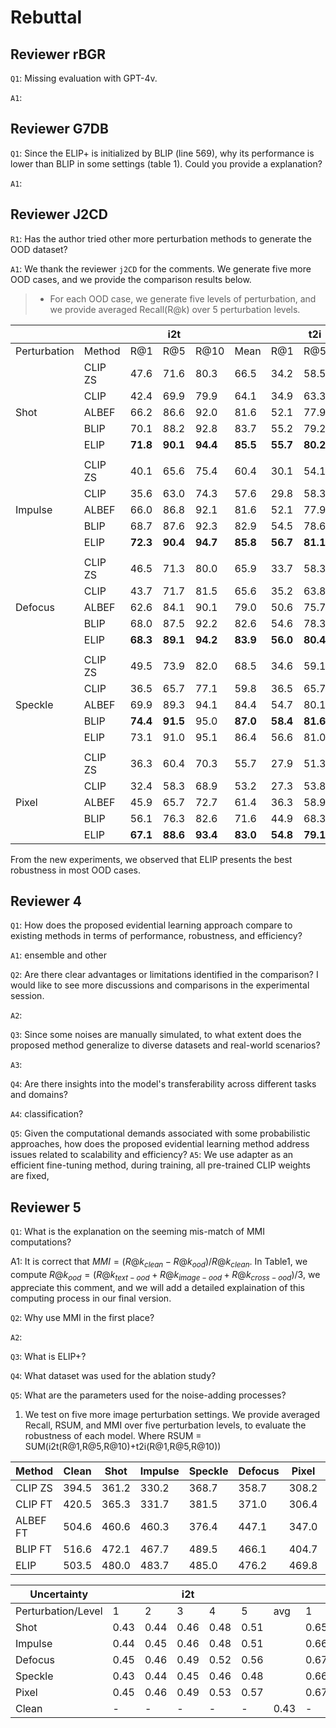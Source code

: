 # Rebuttal

## Reviewer rBGR
`Q1`: Missing evaluation with GPT-4v.

`A1`: 

## Reviewer G7DB
`Q1`: Since the ELIP+ is initialized by BLIP (line 569), why its performance is lower than BLIP in some settings (table 1). Could you provide a explanation?

`A1`: 

## Reviewer J2CD
`R1`: Has the author tried other more perturbation methods to generate the OOD dataset?

`A1`: We thank the reviewer `j2CD` for the comments. We generate five more OOD cases, and we provide the comparison results below.
>* For each OOD case, we generate five levels of perturbation, and we provide averaged Recall(R@k) over 5 perturbation levels.  

|              |         |          | i2t      |          |          |          | t2i      |          |          |
|--------------|---------|----------|----------|----------|----------|----------|----------|----------|----------|
| Perturbation | Method  | R@1      | R@5      | R@10     | Mean     | R@1      | R@5      | R@10     | Mean     |
|              | CLIP ZS | 47.6     | 71.6     | 80.3     | 66.5     | 34.2     | 58.5     | 69.1     | 53.9     |
|              | CLIP    | 42.4     | 69.9     | 79.9     | 64.1     | 34.9     | 63.3     | 74.9     | 57.7     |
| Shot         | ALBEF   | 66.2     | 86.6     | 92.0     | 81.6     | 52.1     | 77.9     | 85.8     | 71.9     |
|              | BLIP    | 70.1     | 88.2     | 92.8     | 83.7     | 55.2     | 79.2     | 86.5     | 73.7     |
|              | ELIP    | **71.8** | **90.1** | **94.4** | **85.5** | **55.7** | **80.2** | **87.7** | **74.6** |
|              |         |          |          |          |          |          |          |          |          |
|              | CLIP ZS | 40.1     | 65.6     | 75.4     | 60.4     | 30.1     | 54.1     | 64.8     | 49.7     |
|              | CLIP    | 35.6     | 63.0     | 74.3     | 57.6     | 29.8     | 58.3     | 70.7     | 53.0     |
| Impulse      | ALBEF   | 66.0     | 86.8     | 92.1     | 81.6     | 52.1     | 77.9     | 85.8     | 71.9     |
|              | BLIP    | 68.7     | 87.6     | 92.3     | 82.9     | 54.5     | 78.6     | 86.1     | 73.1     |
|              | ELIP    | **72.3** | **90.4** | **94.7** | **85.8** | **56.7** | **81.1** | **88.5** | **75.4** |
|              |         |          |          |          |          |          |          |          |          |
|              | CLIP ZS | 46.5     | 71.3     | 80.0     | 65.9     | 33.7     | 58.3     | 68.8     | 53.6     |
|              | CLIP    | 43.7     | 71.7     | 81.5     | 65.6     | 35.2     | 63.8     | 75.2     | 58.1     |
| Defocus      | ALBEF   | 62.6     | 84.1     | 90.1     | 79.0     | 50.6     | 75.7     | 83.9     | 70.1     |
|              | BLIP    | 68.0     | 87.5     | 92.2     | 82.6     | 54.6     | 78.3     | 85.4     | 72.8     |
|              | ELIP    | **68.3** | **89.1** | **94.2** | **83.9** | **56.0** | **80.4** | **88.0** | **74.8** |
|              |         |          |          |          |          |          |          |          |          |
|              | CLIP ZS | 49.5     | 73.9     | 82.0     | 68.5     | 34.6     | 59.1     | 69.6     | 54.4     |
|              | CLIP    | 36.5     | 65.7     | 77.1     | 59.8     | 36.5     | 65.7     | 77.1     | 59.8     |
| Speckle      | ALBEF   | 69.9     | 89.3     | 94.1     | 84.4     | 54.7     | 80.1     | 87.6     | 74.1     |
|              | BLIP    | **74.4** | **91.5** | 95.0     | **87.0** | **58.4** | **81.6** | **88.5** | **76.2** |
|              | ELIP    | 73.1     | 91.0     | 95.1     | 86.4     | 56.6     | 81.0     | 88.3     | 75.3     |
|              |         |          |          |          |          |          |          |          |          |
|              | CLIP ZS | 36.3     | 60.4     | 70.3     | 55.7     | 27.9     | 51.3     | 61.9     | 47.0     |
|              | CLIP    | 32.4     | 58.3     | 68.9     | 53.2     | 27.3     | 53.8     | 65.7     | 48.9     |
| Pixel        | ALBEF   | 45.9     | 65.7     | 72.7     | 61.4     | 36.3     | 58.9     | 67.5     | 54.2     |
|              | BLIP    | 56.1     | 76.3     | 82.6     | 71.6     | 44.9     | 68.3     | 76.5     | 63.3     |
|              | ELIP    | **67.1** | **88.6** | **93.4** | **83.0** | **54.8** | **79.1** | **86.9** | **73.6** |

From the new experiments, we observed that ELIP presents the best robustness in most OOD cases.



## Reviewer 4
`Q1`: How does the proposed evidential learning approach compare to existing methods in terms of performance, robustness, and efficiency?

`A1`: ensemble and other 

`Q2`: Are there clear advantages or limitations identified in the comparison? I would like to see more discussions and comparisons in the experimental session.

`A2`:

`Q3`: Since some noises are manually simulated, to what extent does the proposed method generalize to diverse datasets and real-world scenarios?

`A3`:

`Q4`: Are there insights into the model's transferability across different tasks and domains?

`A4`: classification?

`Q5`: Given the computational demands associated with some probabilistic approaches, how does the proposed evidential learning method address issues related to scalability and efficiency?
`A5`:  We use adapter as an efficient fine-tuning method, during training, all pre-trained CLIP weights are fixed,  


## Reviewer 5

`Q1`: What is the explanation on the seeming mis-match of MMI computations?

A1:  It is correct that $MMI = (R@k_{clean}-R@k_{ood})/R@k_{clean}$. In Table1, we compute $R@k_{ood}=(R@k_{text-ood}+R@k_{image-ood}+R@k_{cross-ood})/3$, we appreciate this comment, and we will add a detailed explaination of this computing process in our final version.

`Q2`: Why use MMI in the first place?

`A2`: 

`Q3`: What is ELIP+?

`Q4`: What dataset was used for the ablation study?

`Q5`: What are the parameters used for the noise-adding processes?

1. We test on five more image perturbation settings. We provide averaged Recall, RSUM, and MMI over five perturbation levels, to evaluate the robustness of each model.
Where RSUM = SUM(i2t(R@1,R@5,R@10)+t2i(R@1,R@5,R@10))



| Method   | Clean | Shot  | Impulse | Speckle | Defocus | Pixel | **ave** | MMI |
|----------|-------|-------|---------|---------|---------|-------|---------|-----|
| CLIP ZS  | 394.5 | 361.2 | 330.2   | 368.7   | 358.7   | 308.2 |  345.4  |12.4%|
| CLIP FT  | 420.5 | 365.3 | 331.7   | 381.5   | 371.0   | 306.4 | 351.2   |16.5%|
| ALBEF FT | 504.6 | 460.6 | 460.3   | 376.4   | 447.1   | 347.0 | 418.3   |17.1%|
| BLIP FT  | 516.6 | 472.1 | 467.7   | 489.5   | 466.1   | 404.7 | 460.2   |10.9%|
| ELIP     | 503.5 | 480.0 | 483.7   | 485.0   |  476.2  | 469.8 | 478.9   |4.9%|

| **Uncertainty**    |      |      | i2t  |      |      |      |      |      |      | t2i  |      |      |
|--------------------|------|------|------|------|------|------|------|------|------|------|------|------|
| Perturbation/Level | 1    | 2    | 3    | 4    | 5    | avg  | 1    | 2    | 3    | 4    | 5    | avg  |
| Shot               | 0.43 | 0.44 | 0.46 | 0.48 | 0.51 |      | 0.65 | 0.66 | 0.67 | 0.69 | 0.72 |      |
| Impulse            | 0.44 | 0.45 | 0.46 | 0.48 | 0.51 |      | 0.66 | 0.66 | 0.67 | 0.69 | 0.72 |      |
| Defocus            | 0.45 | 0.46 | 0.49 | 0.52 | 0.56 |      | 0.67 | 0.68 | 0.72 | 0.76 | 0.79 |      |
| Speckle            | 0.43 | 0.44 | 0.45 | 0.46 | 0.48 |      | 0.66 | 0.66 | 0.67 | 0.68 | 0.70 |      |
| Pixel              | 0.45 | 0.46 | 0.49 | 0.53 | 0.57 |      | 0.67 | 0.68 | 0.70 | 0.75 | 0.80 |      |
| Clean              | -    | -    | -    | -    | -    | 0.43 | -    | -    | -    | -    | -    | 0.65 |


